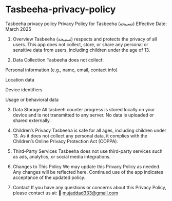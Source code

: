 # Tasbeeha-privacy-policy
Tasbeeha privacy policy
Privacy Policy for Tasbeeha (تسبيحة)
Effective Date: March 2025

1. Overview
Tasbeeha (تسبيحة) respects and protects the privacy of all users. This app does not collect, store, or share any personal or sensitive data from users, including children under the age of 13.

2. Data Collection
Tasbeeha does not collect:

Personal information (e.g., name, email, contact info)

Location data

Device identifiers

Usage or behavioral data

3. Data Storage
All tasbeeh counter progress is stored locally on your device and is not transmitted to any server. No data is uploaded or shared externally.

4. Children’s Privacy
Tasbeeha is safe for all ages, including children under 13. As it does not collect any personal data, it complies with the Children’s Online Privacy Protection Act (COPPA).

5. Third-Party Services
Tasbeeha does not use third-party services such as ads, analytics, or social media integrations.

6. Changes to This Policy
We may update this Privacy Policy as needed. Any changes will be reflected here. Continued use of the app indicates acceptance of the updated policy.

7. Contact
If you have any questions or concerns about this Privacy Policy, please contact us at:
📧 mujaddad333@gmail.com
